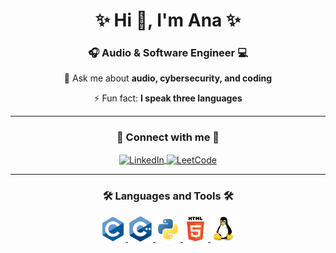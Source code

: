 
<h1 align="center">✨ Hi 👋, I'm Ana ✨</h1>
<h3 align="center">🎧 Audio & Software Engineer 💻</h3>

<p align="center">💬 Ask me about <strong>audio, cybersecurity, and coding</strong></p>
<p align="center">⚡ Fun fact: <strong>I speak three languages</strong></p>

---

<h3 align="center">🌸 Connect with me 🌸</h3>
<p align="center">
  <a href="https://linkedin.com/in/ana paula ramos lopez" target="blank">
    <img align="center" src="https://img.shields.io/badge/LinkedIn-ff00ff?style=for-the-badge&logo=linkedin&logoColor=white" alt="LinkedIn" />
  </a>
  <a href="https://www.leetcode.com/minibitz" target="blank">
    <img align="center" src="https://img.shields.io/badge/LeetCode-ff66ff?style=for-the-badge&logo=leetcode&logoColor=white" alt="LeetCode" />
  </a>
</p>

---

<h3 align="center">🛠️ Languages and Tools 🛠️</h3>
<p align="center">
  <a href="https://www.cprogramming.com/" target="_blank">
    <img src="https://raw.githubusercontent.com/devicons/devicon/master/icons/c/c-original.svg" alt="c" width="40" height="40"/>
  </a>
  <a href="https://www.w3schools.com/cpp/" target="_blank">
    <img src="https://raw.githubusercontent.com/devicons/devicon/master/icons/cplusplus/cplusplus-original.svg" alt="cplusplus" width="40" height="40"/>
  </a>
  <a href="https://www.python.org" target="_blank">
    <img src="https://raw.githubusercontent.com/devicons/devicon/master/icons/python/python-original.svg" alt="python" width="40" height="40"/>
  </a>
  <a href="https://www.w3.org/html/" target="_blank">
    <img src="https://raw.githubusercontent.com/devicons/devicon/master/icons/html5/html5-original-wordmark.svg" alt="html5" width="40" height="40"/>
  </a>
  <a href="https://www.linux.org/" target="_blank">
    <img src="https://raw.githubusercontent.com/devicons/devicon/master/icons/linux/linux-original.svg" alt="linux" width="40" height="40"/>
  </a>
</p>

